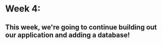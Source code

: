 # Week 4:

## This week, we're going to continue building out our application and adding a database!
